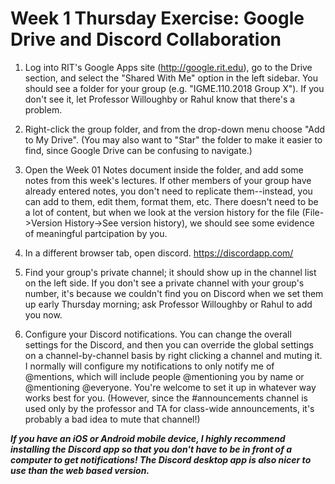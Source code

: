 # Week 1 Thursday Exercise: Google Drive and Discord Collaboration

1. Log into RIT's Google Apps site (http://google.rit.edu), go to the Drive section, and select the "Shared With Me" option in the left sidebar. You should see a folder for your group (e.g. "IGME.110.2018 Group X"). If you don't see it, let Professor Willoughby or Rahul know that there's a problem. 

2. Right-click the group folder, and from the drop-down menu choose "Add to My Drive". (You may also want to "Star" the folder to make it easier to find, since Google Drive can be confusing to navigate.)

3. Open the Week 01 Notes document inside the folder, and add some notes from this week's lectures. If other members of your group have already entered notes, you don't need to replicate them--instead, you can add to them, edit them, format them, etc. There doesn't need to be a lot of content, but when we look at the version history for the file (File->Version History->See version history), we should see some evidence of meaningful partcipation by you. 

4. In a different browser tab, open discord. https://discordapp.com/

5. Find your group's private channel; it should show up in the channel list on the left side. If you don't see a private channel with your group's number, it's because we couldn't find you on Discord when we set them up early Thursday morning; ask Professor Willoughby or Rahul to add you now.

6. Configure your Discord notifications. You can change the overall settings for the Discord, and then you can override the global settings on a channel-by-channel basis by right clicking a channel and muting it. I normally will configure my notifications to only notify me of @mentions, which will include people @mentioning you by name or @mentioning @everyone. You're welcome to set it up in whatever way works best for you. (However, since the #announcements channel is used only by the professor and TA for class-wide announcements, it's probably a bad idea to mute that channel!)

***If you have an iOS or Android mobile device, I highly recommend installing the Discord app so that you don't have to be in front of a computer to get notifications! The Discord desktop app is also nicer to use than the web based version.***